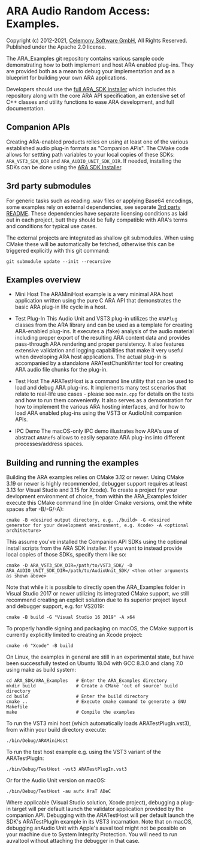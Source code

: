 # ARA Audio Random Access: Examples.

Copyright (c) 2012-2021, [Celemony Software GmbH](https://www.celemony.com), All Rights Reserved.
Published under the Apache 2.0 license.

The ARA_Examples git repository contains various sample code demonstrating how to both implement and host ARA enabled plug-ins. They are provided both as a mean to debug your implementation and as a blueprint for building your own ARA applications.

Developers should use the [full ARA_SDK installer](https://github.com/Celemony/ARA_SDK) which includes this repository along with the core ARA API specification, an extensive set of C++ classes and utility functions to ease ARA development, and full documentation.


## Companion APIs

Creating ARA-enabled products relies on using at least one of the various established audio plug-in formats as "Companion APIs".
The CMake code allows for settting path variables to your local copies of these SDKs: `ARA_VST3_SDK_DIR` and `ARA_AUDIO_UNIT_SDK_DIR`.
If needed, installing the SDKs can be done using the [ARA SDK Installer](https://github.com/Celemony/ARA_SDK).


## 3rd party submodules

For generic tasks such as reading .wav files or applying Base64 encodings, some examples rely on external dependencies, see separate [3rd party README](3rdParty/README.md). These dependencies have separate licensing conditions as laid out in each project, butt they should be fully compatible with ARA's terms and conditions for typical use cases.

The external projects are integrated as shallow git submodules. When using CMake these will be automatically be fetched, otherwise this can be triggered explicitly with this git command:

    git submodule update --init --recursive


## Examples overview

- Mini Host
The ARAMiniHost example is a very minimal ARA host application written using the pure C ARA API that demonstrates the basic ARA plug-in life cycle in a host.

- Test Plug-In
This Audio Unit and VST3 plug-in utilizes the `ARAPlug` classes from the ARA library and can be used as a template for creating ARA-enabled plug-ins. It executes a (fake) analysis of the audio material including proper export of the resulting ARA content data and provides pass-through ARA rendering and proper persistency.
It also features extensive validation and logging capabilities that make it very useful when developing ARA host applications.
The actual plug-in is accompanied by a standalone ARATestChunkWriter tool for creating ARA audio file chunks for the plug-in.

- Test Host
The ARATestHost is a command line utility that can be used to load and debug ARA plug-ins. It implements many test scenarios that relate to real-life use cases - please see `main.cpp` for details on the tests and how to run them conveniently.
It also serves as a demonstration for how to implement the various ARA hosting interfaces, and for how to load ARA enabled plug-ins using the VST3 or AudioUnit companion APIs.

- IPC Demo
The macOS-only IPC demo illustrates how ARA's use of abstract `ARARefs` allows to easily separate ARA plug-ins into different processes/address spaces.


## Building and running the examples

Building the ARA examples relies on CMake 3.12 or newer. Using CMake 3.19 or newer is highly recommended, debugger support requires at least 3.13 for Visual Studio and 3.15 for Xcode).
To create a project for your devlopment environment of choice, from within the ARA_Examples folder execute this CMake command line (in older Cmake versions, omit the white spaces after -B/-G/-A):

    cmake -B <desired output directory, e.g. ./build> -G <desired generator for your development environment, e.g. Xcode> -A <optional architecture>

This assume you've installed the Companion API SDKs using the optional install scripts from the ARA SDK installer. If you want to instead provide local copies of those SDKs, specify them like so:

    cmake -D ARA_VST3_SDK_DIR=/path/to/VST3_SDK/ -D ARA_AUDIO_UNIT_SDK_DIR=/path/to/AudioUnit_SDK/ <then other arguments as shown above>

Note that while it is possible to directly open the ARA_Examples folder in Visual Studio 2017 or newer utilizing its integrated CMake support, we still recommend creating an explicit solution due to its superior project layout and debugger support, e.g. for VS2019:

    cmake -B build -G "Visual Studio 16 2019" -A x64

To properly handle signing and packaging on macOS, the CMake support is currently explicitly limited to creating an Xcode project:

    cmake -G "Xcode" -B build

On Linux, the examples in general are still in an experimental state, but have been successfully tested on Ubuntu 18.04 with GCC 8.3.0 and clang 7.0 using make as build system:

    cd ARA_SDK/ARA_Examples   # Enter the ARA_Examples directory
    mkdir build               # Create a CMake 'out of source' build directory
    cd build                  # Enter the build directory
    cmake ..                  # Execute cmake command to generate a GNU Makefile
    make                      # Compile the examples


To run the VST3 mini host (which automatically loads ARATestPlugIn.vst3), from within your build directory execute:

    ./bin/Debug/ARAMiniHost

To run the test host example e.g. using the VST3 variant of the ARATestPlugIn:

    ./bin/Debug/TestHost -vst3 ARATestPlugIn.vst3

Or for the Audio Unit version on macOS:

    ./bin/Debug/TestHost -au aufx AraT ADeC

Where applicable (Visual Studio solution, Xcode project), debugging a plug-in target will per default launch the validator application provided by the companion API. Debugging with the ARATestHost will per default launch the SDK's ARATestPlugIn example in its VST3 incarnation.
Note that on macOS, debugging anAudio Unit with Apple's auval tool might not be possible on your machine due to System Integrity Protection. You will need to run auvaltool without attaching the debugger in that case.
